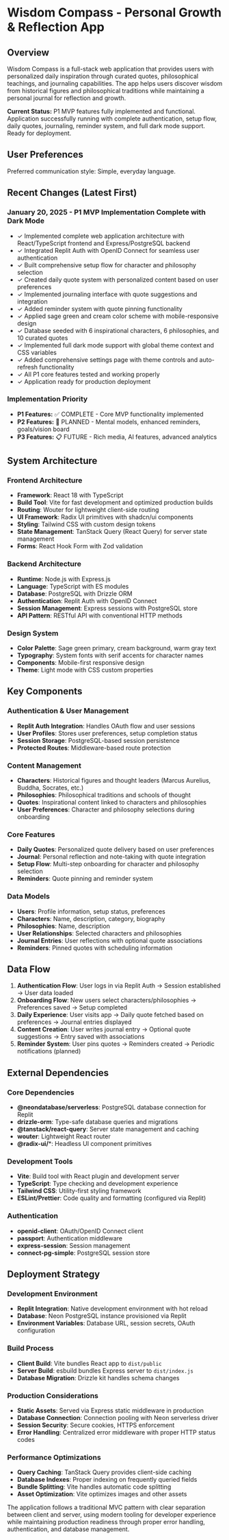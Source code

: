 # Wisdom Compass - Personal Growth & Reflection App

## Overview

Wisdom Compass is a full-stack web application that provides users with personalized daily inspiration through curated quotes, philosophical teachings, and journaling capabilities. The app helps users discover wisdom from historical figures and philosophical traditions while maintaining a personal journal for reflection and growth.

**Current Status:** P1 MVP features fully implemented and functional. Application successfully running with complete authentication, setup flow, daily quotes, journaling, reminder system, and full dark mode support. Ready for deployment.

## User Preferences

Preferred communication style: Simple, everyday language.

## Recent Changes (Latest First)

### January 20, 2025 - P1 MVP Implementation Complete with Dark Mode
- ✓ Implemented complete web application architecture with React/TypeScript frontend and Express/PostgreSQL backend
- ✓ Integrated Replit Auth with OpenID Connect for seamless user authentication
- ✓ Built comprehensive setup flow for character and philosophy selection
- ✓ Created daily quote system with personalized content based on user preferences
- ✓ Implemented journaling interface with quote suggestions and integration
- ✓ Added reminder system with quote pinning functionality
- ✓ Applied sage green and cream color scheme with mobile-responsive design
- ✓ Database seeded with 6 inspirational characters, 6 philosophies, and 10 curated quotes
- ✓ Implemented full dark mode support with global theme context and CSS variables
- ✓ Added comprehensive settings page with theme controls and auto-refresh functionality
- ✓ All P1 core features tested and working properly
- ✓ Application ready for production deployment

### Implementation Priority
- **P1 Features:** ✅ COMPLETE - Core MVP functionality implemented
- **P2 Features:** 🔄 PLANNED - Mental models, enhanced reminders, goals/vision board
- **P3 Features:** 📋 FUTURE - Rich media, AI features, advanced analytics

## System Architecture

### Frontend Architecture
- **Framework**: React 18 with TypeScript
- **Build Tool**: Vite for fast development and optimized production builds
- **Routing**: Wouter for lightweight client-side routing
- **UI Framework**: Radix UI primitives with shadcn/ui components
- **Styling**: Tailwind CSS with custom design tokens
- **State Management**: TanStack Query (React Query) for server state management
- **Forms**: React Hook Form with Zod validation

### Backend Architecture
- **Runtime**: Node.js with Express.js
- **Language**: TypeScript with ES modules
- **Database**: PostgreSQL with Drizzle ORM
- **Authentication**: Replit Auth with OpenID Connect
- **Session Management**: Express sessions with PostgreSQL store
- **API Pattern**: RESTful API with conventional HTTP methods

### Design System
- **Color Palette**: Sage green primary, cream background, warm gray text
- **Typography**: System fonts with serif accents for character names
- **Components**: Mobile-first responsive design
- **Theme**: Light mode with CSS custom properties

## Key Components

### Authentication & User Management
- **Replit Auth Integration**: Handles OAuth flow and user sessions
- **User Profiles**: Stores user preferences, setup completion status
- **Session Storage**: PostgreSQL-based session persistence
- **Protected Routes**: Middleware-based route protection

### Content Management
- **Characters**: Historical figures and thought leaders (Marcus Aurelius, Buddha, Socrates, etc.)
- **Philosophies**: Philosophical traditions and schools of thought
- **Quotes**: Inspirational content linked to characters and philosophies
- **User Preferences**: Character and philosophy selections during onboarding

### Core Features
- **Daily Quotes**: Personalized quote delivery based on user preferences
- **Journal**: Personal reflection and note-taking with quote integration
- **Setup Flow**: Multi-step onboarding for character and philosophy selection
- **Reminders**: Quote pinning and reminder system

### Data Models
- **Users**: Profile information, setup status, preferences
- **Characters**: Name, description, category, biography
- **Philosophies**: Name, description
- **User Relationships**: Selected characters and philosophies
- **Journal Entries**: User reflections with optional quote associations
- **Reminders**: Pinned quotes with scheduling information

## Data Flow

1. **Authentication Flow**: User logs in via Replit Auth → Session established → User data loaded
2. **Onboarding Flow**: New users select characters/philosophies → Preferences saved → Setup completed
3. **Daily Experience**: User visits app → Daily quote fetched based on preferences → Journal entries displayed
4. **Content Creation**: User writes journal entry → Optional quote suggestions → Entry saved with associations
5. **Reminder System**: User pins quotes → Reminders created → Periodic notifications (planned)

## External Dependencies

### Core Dependencies
- **@neondatabase/serverless**: PostgreSQL database connection for Replit
- **drizzle-orm**: Type-safe database queries and migrations
- **@tanstack/react-query**: Server state management and caching
- **wouter**: Lightweight React router
- **@radix-ui/***: Headless UI component primitives

### Development Tools
- **Vite**: Build tool with React plugin and development server
- **TypeScript**: Type checking and development experience
- **Tailwind CSS**: Utility-first styling framework
- **ESLint/Prettier**: Code quality and formatting (configured via Replit)

### Authentication
- **openid-client**: OAuth/OpenID Connect client
- **passport**: Authentication middleware
- **express-session**: Session management
- **connect-pg-simple**: PostgreSQL session store

## Deployment Strategy

### Development Environment
- **Replit Integration**: Native development environment with hot reload
- **Database**: Neon PostgreSQL instance provisioned via Replit
- **Environment Variables**: Database URL, session secrets, OAuth configuration

### Build Process
- **Client Build**: Vite bundles React app to `dist/public`
- **Server Build**: esbuild bundles Express server to `dist/index.js`
- **Database Migration**: Drizzle kit handles schema changes

### Production Considerations
- **Static Assets**: Served via Express static middleware in production
- **Database Connection**: Connection pooling with Neon serverless driver
- **Session Security**: Secure cookies, HTTPS enforcement
- **Error Handling**: Centralized error middleware with proper HTTP status codes

### Performance Optimizations
- **Query Caching**: TanStack Query provides client-side caching
- **Database Indexes**: Proper indexing on frequently queried fields
- **Bundle Splitting**: Vite handles automatic code splitting
- **Asset Optimization**: Vite optimizes images and other assets

The application follows a traditional MVC pattern with clear separation between client and server, using modern tooling for developer experience while maintaining production readiness through proper error handling, authentication, and database management.